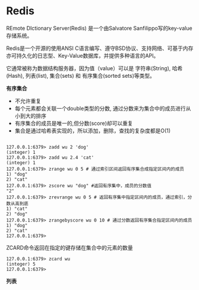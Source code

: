 # Redis

REmote DIctionary Server(Redis) 是一个由Salvatore Sanfilippo写的key-value存储系统。

Redis是一个开源的使用ANSI C语言编写、遵守BSD协议、支持网络、可基于内存亦可持久化的日志型、Key-Value数据库，并提供多种语言的API。

它通常被称为数据结构服务器，因为值（value）可以是 字符串(String), 哈希(Hash), 列表(list), 集合(sets) 和 有序集合(sorted sets)等类型。

**有序集合**

* 不允许重复 
* 每个元素都会关联一个double类型的分数, 通过分数来为集合中的成员进行从小到大的排序 
* 有序集合的成员是唯一的,但分数(score)却可以重复 
* 集合是通过哈希表实现的，所以添加，删除，查找的复杂度都是O(1) 

```

127.0.0.1:6379> zadd wu 2 'dog'
(integer) 1
127.0.0.1:6379> zadd wu 2.4 'cat'
(integer) 1
127.0.0.1:6379> zrange wu 0 5 # 通过索引区间返回有序集合成指定区间内的成员
1) "dog"
2) "cat"
127.0.0.1:6379> zscore wu "dog" #返回有序集中，成员的分数值
"2"
127.0.0.1:6379> zrevrange wu 0 5 # 返回有序集中指定区间内的成员，通过索引，分数从高到底
1) "cat"
2) "dog"
127.0.0.1:6379> zrangebyscore wu 0 10 # 通过分数返回有序集合指定区间内的成员
1) "dog"
2) "cat"
127.0.0.1:6379> 
```
ZCARD命令返回在指定的键存储在集合中的元素的数量 

```
127.0.0.1:6379> zcard wu
(integer) 5
127.0.0.1:6379> 
```



**列表**

